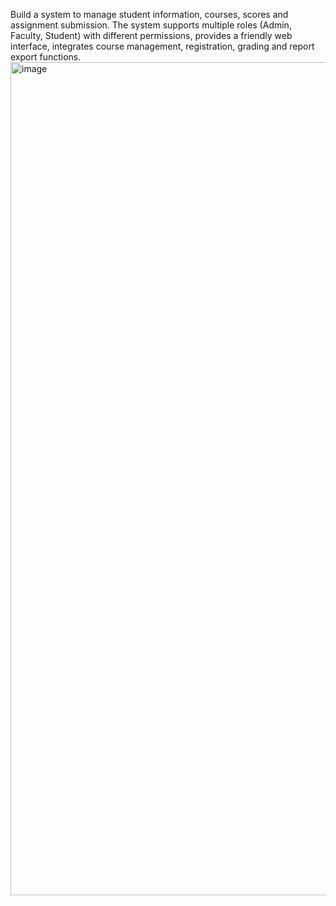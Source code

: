 Build a system to manage student information, courses, scores and assignment submission. The system supports multiple roles (Admin, Faculty, Student) with different permissions, provides a friendly web interface, integrates course management, registration, grading and report export functions.
<img width="2132" height="1333" alt="image" src="https://github.com/user-attachments/assets/bc5d934b-46f9-44ca-aaf4-76379e0cc20b" />
